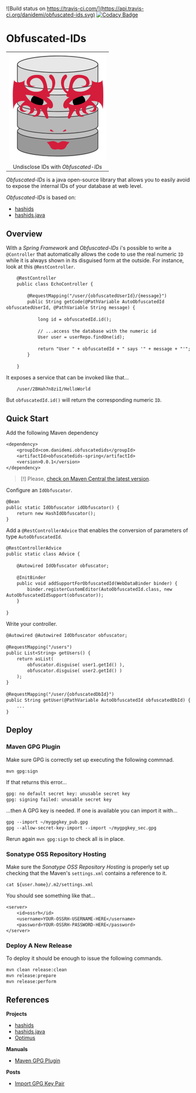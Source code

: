 
![Build status on https://travis-ci.com/](https://api.travis-ci.org/danidemi/obfuscated-ids.svg)
[![Codacy Badge](https://api.codacy.com/project/badge/Grade/c7d97eb70d0e4a3eb9dad3c9b5ff67ec)](https://www.codacy.com/app/demichelis/obfuscated-ids?utm_source=github.com&amp;utm_medium=referral&amp;utm_content=danidemi/obfuscated-ids&amp;utm_campaign=Badge_Grade)

Obfuscated-IDs
==============

<p align="center">
    <table>
        <tr>
            <td align="center">
                <img src="https://raw.githubusercontent.com/danidemi/obfuscated-ids/master/logo.png" />
            </td>
        </tr>
        <tr>
            <td align="center">
                Undisclose IDs with <i>Obfuscated-IDs</i>
            </td>
        </tr>    
    </table>
</p>

_Obfuscated-IDs_ is a java open-source library that allows you to easily
avoid to expose the internal IDs of your database at web level.

_Obfuscated-IDs_ is based on: 
* [hashids](http://hashids.org/)
* [hashids.java](https://github.com/jiecao-fm/hashids-java)



Overview
--------

With a _Spring Framework_ and _Obfuscated-IDs_ i's possible to write a `@Controller`
that automatically allows the code to use the real numeric `ID` while it is always 
shown in its disguised form at the outside.
For instance, look at this `@RestController`.
 
        @RestController
        public class EchoController {

            @RequestMapping("/user/{obfuscatedUserId}/{message}")
            public String getCode(@PathVariable AutoObfuscatedId obfuscatedUserId, @PathVariable String message) {
                
                long id = obfuscatedId.id();
                
                // ...access the database with the numeric id
                User user = userRepo.findOne(id);
                
                return "User " + obfuscatedId + " says '" + message + "'";
            }

        }

It exposes a service that can be invoked like that...

        /user/2BHah7n8ziI/HelloWorld
        
But `obfuscatedId.id()` will return the corresponding numeric `ID`.



Quick Start
-----------

Add the following Maven dependency

    <dependency>
        <groupId>com.danidemi.obfuscatedids</groupId>
        <artifactId>obfuscatedids-spring</artifactId>
        <version>0.0.1</version>
    </dependency>
    
> [!] Please, [check on Maven Central the latest version](http://search.maven.org/#search%7Cga%7C1%7Cg%3A%22com.danidemi.obfuscatedids%22).
    
Configure an `IdObfuscator`. 

    @Bean
    public static IdObfuscator idObfuscator() {
        return new HashIdObfuscator();
    }
    
Add a `@RestControllerAdvice` that enables the conversion of parameters
 of type `AutoObfuscatedId`.

    @RestControllerAdvice
    public static class Advice {

        @Autowired IdObfuscator obfuscator;

        @InitBinder
        public void addSupportForObfuscatedId(WebDataBinder binder) {
            binder.registerCustomEditor(AutoObfuscatedId.class, new AutoObfuscatedIdSupport(obfuscator));
        }

    }
    
Write your controller.

    @Autowired @Autowired IdObfuscator obfuscator;

    @RequestMapping("/users")
    public List<String> getUsers() {
        return asList(
            obfuscator.disguise( user1.getId() ),
            obfuscator.disguise( user2.getId() )
        );
    }

    @RequestMapping("/user/{obfuscatedDbId}")
    public String getUser(@PathVariable AutoObfuscatedId obfuscatedDbId) {
        ...
    }


Deploy
------

### Maven GPG Plugin

Make sure GPG is correctly set up executing the following commnad.

    mvn gpg:sign
    
If that returns this error...

    gpg: no default secret key: unusable secret key
    gpg: signing failed: unusable secret key

...then A GPG key is needed. 
If one is available you can import it with...
    
    gpg --import ~/mygpgkey_pub.gpg
    gpg --allow-secret-key-import --import ~/mygpgkey_sec.gpg
    
Rerun again `mvn gpg:sign` to check all is in place.
    
    
    
### Sonatype OSS Repository Hosting

Make sure the _Sonatype OSS Repository Hosting_ is properly set up
checking that the Maven's `settings.xml` contains a reference to it. 

    cat ${user.home}/.m2/settings.xml

You should see something like that...

    <server>
        <id>ossrh</id>
        <username>YOUR-OSSRH-USERNAME-HERE</username>
        <password>YOUR-OSSRH-PASSWORD-HERE</password>
    </server>
    
    
    
### Deploy A New Release

To deploy it should be enough to issue the following commands.

    mvn clean release:clean 
    mvn release:prepare
    mvn release:perform



References
----------

__Projects__
* [hashids](http://hashids.org/)
* [hashids.java](https://github.com/jiecao-fm/hashids-java)
* [Optimus](https://github.com/jenssegers/optimus)

__Manuals__
* [Maven GPG Plugin](https://maven.apache.org/plugins/maven-gpg-plugin/plugin-info.html)

__Posts__
* [Import GPG Key Pair](https://www.debuntu.org/how-to-importexport-gpg-key-pair/)